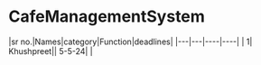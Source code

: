# CafeManagementSystem

|sr no.|Names|category|Function|deadlines|
|---|---|----|----|
| 1| Khushpreet|| 5-5-24|
|
